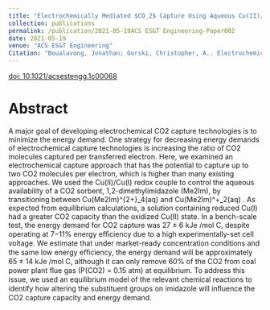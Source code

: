```yaml
---
title: "Electrochemically Mediated $CO_2$ Capture Using Aqueous Cu(II)/Cu(I) Imidazole Complexes"
collection: publications
permalink: /publication/2021-05-19ACS ES&T Engineering-Paper002
date: 2021-05-19
venue: "ACS ES&T Engineering"
Citation: "Boualavong, Jonathan; Gorski, Christopher, A.. Electrochemically Mediated CO2 Capture Using Aqueous Cu(II)/Cu(I) Imidazole Complexes. <i>ACS ES&T Engineering.</i> vol. 1, pp. 1084-1093. 2021-05-19."
---
```

[doi: 10.1021/acsestengg.1c00068](http://doi.org/10.1021/acsestengg.1c00068)

# Abstract

A major goal of developing electrochemical CO2 capture technologies is to minimize the energy demand. One strategy for decreasing energy demands of electrochemical capture technologies is increasing the ratio of CO2 molecules captured per transferred electron. Here, we examined an electrochemical capture approach that has the potential to capture up to two CO2 molecules per electron, which is higher than many existing approaches. We used the Cu(II)/Cu(I) redox couple to control the aqueous availability of a CO2 sorbent, 1,2-dimethylimidazole (Me2Im), by transitioning between Cu(Me2Im)^{2+}_4(aq) and Cu(Me2Im)^+_2(aq) . As expected from equilibrium calculations, a solution containing reduced Cu(I) had a greater CO2 capacity than the oxidized Cu(II) state. In a bench-scale test, the energy demand for CO2 capture was 27 ± 6 kJe /mol C, despite operating at 7−11% energy eﬃciency due to a high experimentally-set cell voltage. We estimate that under market-ready concentration conditions and the same low energy eﬃciency, the energy demand will be approximately 65 ± 14 kJe /mol C, although it can only remove 60% of the CO2 from coal power plant ﬂue gas (P(CO2) = 0.15 atm) at equilibrium. To address this issue, we used an equilibrium model of the relevant chemical reactions to identify how altering the substituent groups on imidazole will inﬂuence the CO2 capture capacity and energy demand.
